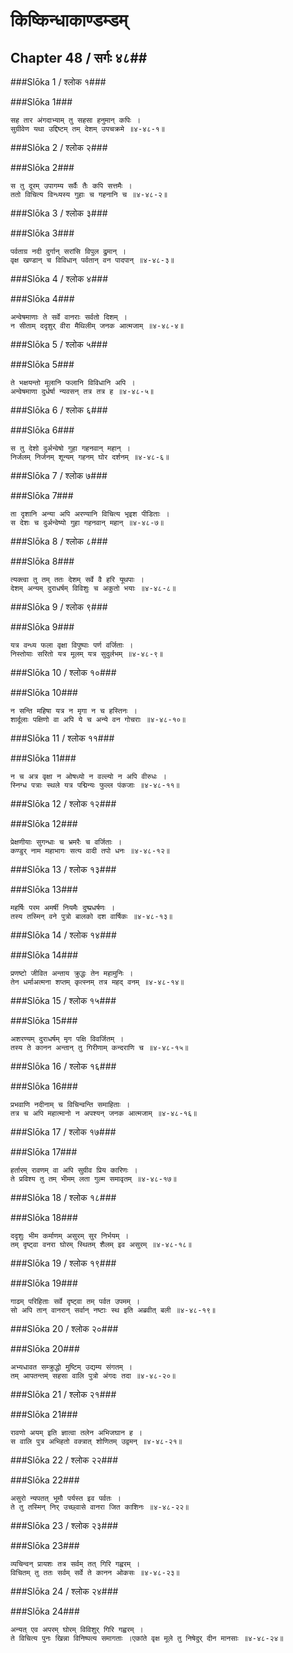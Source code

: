 किष्किन्धाकाण्डम्डम्
===============================


## Chapter 48  / सर्गः ४८##


###Slōka 1 / श्लोक १###


###Slōka 1###


    सह तार अंगदाभ्याम् तु सहसा हनुमान् कपिः ।
    सुग्रीवेण यथा उद्दिष्टम् तम् देशम् उपचक्रमे ॥४-४८-१॥


###Slōka 2 / श्लोक २###


###Slōka 2###


    स तु दूरम् उपागम्य सर्वैः तैः कपि सत्तमैः ।
    ततो विचित्य विन्ध्यस्य गुहाः च गहनानि च ॥४-४८-२॥


###Slōka 3 / श्लोक ३###


###Slōka 3###


    पर्वताग्र नदी दुर्गान् सरांसि विपुल द्रुमान् ।
    वृक्ष खण्डान् च विविधान् पर्वतान् वन पादपान् ॥४-४८-३॥


###Slōka 4 / श्लोक ४###


###Slōka 4###


    अन्वेषमाणाः ते सर्वे वानराः सर्वतो दिशम् ।
    न सीताम् ददृशुर् वीरा मैथिलीम् जनक आत्मजाम् ॥४-४८-४॥


###Slōka 5 / श्लोक ५###


###Slōka 5###


    ते भक्षयन्तो मूलानि फलानि विविधानि अपि ।
    अन्वेषमाणा दुर्धर्षा न्यवसन् तत्र तत्र ह ॥४-४८-५॥


###Slōka 6 / श्लोक ६###


###Slōka 6###


    स तु देशो दुर्अन्वेषो गुहा गहनवान् महान् ।
    निर्जलम् निर्जनम् शून्यम् गहनम् घोर दर्शनम् ॥४-४८-६॥


###Slōka 7 / श्लोक ७###


###Slōka 7###


    ता दृशानि अन्या अपि अरण्यानि विचित्य भृइश पीडिताः ।
    स देशः च दुर्अन्वेष्यो गुहा गहनवान् महान् ॥४-४८-७॥


###Slōka 8 / श्लोक ८###


###Slōka 8###


    त्यक्त्वा तु तम् ततः देशम् सर्वे वै हरि यूथपाः ।
    देशम् अन्यम् दुराधर्षम् विविशुः च अकुतो भयाः ॥४-४८-८॥


###Slōka 9 / श्लोक ९###


###Slōka 9###


    यत्र वन्ध्य फला वृक्षा विपुष्पाः पर्ण वर्जिताः ।
    निस्तोयाः सरितो यत्र मूलम् यत्र सुदुर्लभम् ॥४-४८-९॥


###Slōka 10 / श्लोक १०###


###Slōka 10###


    न सन्ति महिषा यत्र न मृगा न च हस्तिनः ।
    शार्दूलाः पक्षिणो वा अपि ये च अन्ये वन गोचराः ॥४-४८-१०॥


###Slōka 11 / श्लोक ११###


###Slōka 11###


    न च अत्र वृक्षा न ओषध्यो न वल्ल्यो न अपि वीरुधः ।
    स्निग्ध पत्राः स्थले यत्र पद्मिन्यः फुल्ल पंकजाः ॥४-४८-११॥


###Slōka 12 / श्लोक १२###


###Slōka 12###


    प्रेक्षणीयाः सुगन्धाः च भ्रमरैः च वर्जिताः ।
    कण्डुर् नाम महाभागः सत्य वादी तपो धनः ॥४-४८-१२॥


###Slōka 13 / श्लोक १३###


###Slōka 13###


    महर्षिः परम अमर्षी नियमैः दुष्प्रधर्षणः ।
    तस्य तस्मिन् वने पुत्रो बालको दश वार्षिकः ॥४-४८-१३॥


###Slōka 14 / श्लोक १४###


###Slōka 14###


    प्रणष्टो जीवित अन्ताय क्रुद्धः तेन महामुनिः ।
    तेन धर्माअत्मना शप्तम् कृत्स्नम् तत्र महद् वनम् ॥४-४८-१४॥


###Slōka 15 / श्लोक १५###


###Slōka 15###


    अशरण्यम् दुराधर्षम् मृग पक्षि विवर्जितम् ।
    तस्य ते कानन अन्तान् तु गिरीणाम् कन्दराणि च ॥४-४८-१५॥


###Slōka 16 / श्लोक १६###


###Slōka 16###


    प्रभवाणि नदीनाम् च विचिन्वन्ति समाहिताः ।
    तत्र च अपि महात्मानो न अपश्यन् जनक आत्मजाम् ॥४-४८-१६॥


###Slōka 17 / श्लोक १७###


###Slōka 17###


    हर्तारम् रावणम् वा अपि सुग्रीव प्रिय कारिणः ।
    ते प्रविश्य तु तम् भीमम् लता गुल्म समावृतम् ॥४-४८-१७॥


###Slōka 18 / श्लोक १८###


###Slōka 18###


    ददृशुः भीम कर्माणम् असुरम् सुर निर्भयम् ।
    तम् दृष्ट्वा वनरा घोरम् स्थितम् शैलम् इव असुरम् ॥४-४८-१८॥


###Slōka 19 / श्लोक १९###


###Slōka 19###


    गाढम् परिहिताः सर्वे दृष्ट्वा तम् पर्वत उपमम् ।
    सो अपि तान् वानरान् सर्वान् नष्टाः स्थ इति अब्रवीत् बली ॥४-४८-१९॥


###Slōka 20 / श्लोक २०###


###Slōka 20###


    अभ्यधावत सम्क्रुद्धो मुष्टिम् उद्यम्य संगतम् ।
    तम् आपतन्तम् सहसा वालि पुत्रो अंगदः तदा ॥४-४८-२०॥


###Slōka 21 / श्लोक २१###


###Slōka 21###


    रावणो अयम् इति ज्ञात्वा तलेन अभिजघान ह ।
    स वालि पुत्र अभिहतो वक्त्रात् शोणितम् उद्वमन् ॥४-४८-२१॥


###Slōka 22 / श्लोक २२###


###Slōka 22###


    असुरो न्यपतत् भूमौ पर्यस्त इव पर्वतः ।
    ते तु तस्मिन् निर् उच्छ्वासे वानरा जित काशिनः ॥४-४८-२२॥


###Slōka 23 / श्लोक २३###


###Slōka 23###


    व्यचिन्वन् प्रायशः तत्र सर्वम् तत् गिरि गह्वरम् ।
    विचितम् तु ततः सर्वम् सर्वे ते कानन ओकसः ॥४-४८-२३॥


###Slōka 24 / श्लोक २४###


###Slōka 24###


    अन्यत् एव अपरम् घोरम् विविशुर् गिरि गह्वरम् ।
    ते विचित्य पुनः खिन्ना विनिष्पत्य समागताः ।एकांते वृक्ष मूले तु निषेदुर् दीन मानसाः ॥४-४८-२४॥


